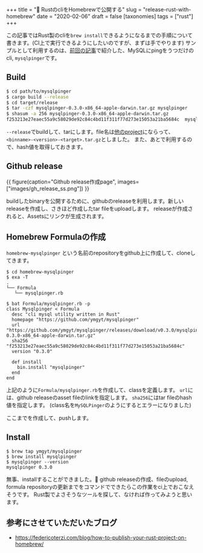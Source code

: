 +++
title = "🍺 RustのcliをHomebrewで公開する"
slug = "release-rust-with-homebrew"
date = "2020-02-06"
draft = false
[taxonomies]
tags = ["rust"]
+++

この記事ではRust製のcliを`brew install`できるようになるまでの手順について書きます。(CI上で実行できるようにしたいのですが、まずは手でやります)
サンプルとして利用するのは、[前回の記事](https://blog.ymgyt.io/entry/2020/02/02/213031)で紹介した、MySQLにpingをうつだけのcli, `mysqlpinger`です。


## Build

```bash
$ cd path/to/mysqlpinger
$ cargo build --release
$ cd target/release
$ tar -czf mysqlpinger-0.3.0-x86_64-apple-darwin.tar.gz mysqlpinger
$ shasum -a 256 mysqlpinger-0.3.0-x86_64-apple-darwin.tar.gz
f253213e27eaec55a9c58029de92c84c4bd11f311f77d273e15053a21ba5684c  mysqlpinger-0.3.0-x86_64-apple-darwin.tar.gz
```

`--release`でbuildして、tarにします。file名は[他のproject](https://github.com/BurntSushi/ripgrep/releases/tag/11.0.2)にならって、`<binname>-<version>-<target>.tar.gz`としました。
また、あとで利用するので、hash値を取得しておきます。


## Github release

{{ figure(caption="Github release作成page", images=["images/gh_release_ss.png"]) }}

buildしたbinaryを公開するために、githubのreleaseを利用します。新しいreleaseを作成し、さきほど作成したtar fileをuploadします。
releaseが作成されると、Assetsにリンクが生成されます。



## Homebrew Formulaの作成

`homebrew-mysqlpinger` という名前のrepositoryをgithub上に作成して、cloneしてきます。

```console
$ cd homebrew-mysqlpinger
$ exa -T
.
└── Formula
   └── mysqlpinger.rb

$ bat Formula/mysqlpinger.rb -p
class Mysqlpinger < Formula
  desc "cli mysql utility written in Rust"
  homepage "https://github.com/ymgyt/mysqlpinger"
  url "https://github.com/ymgyt/mysqlpinger/releases/download/v0.3.0/mysqlpinger-0.3.0-x86_64-apple-darwin.tar.gz"
  sha256 "f253213e27eaec55a9c58029de92c84c4bd11f311f77d273e15053a21ba5684c"
  version "0.3.0"

  def install
    bin.install "mysqlpinger"
  end
end
```

上記のように`Formula/mysqlpinger.rb`を作成して、classを定義します。
`url`には、github releaseのasset fileのlinkを指定します。
`sha256`にはtar fileのhash値を指定します。
(class名を`MySQLPinger`のようにするとエラーになりました)

ここまでを作成して、pushします。

## Install

```console
$ brew tap ymgyt/mysqlpinger
$ brew install mysqlpinger
$ mysqlpinger --version
mysqlpinger 0.3.0
```

無事、installすることができました。🎉
github releaseの作成、fileのupload, formula repositoryの更新までをコマンドでできたらこの作業をci上でおこなえそうです。
Rust製でよさそうなツールを探して、なければ作ってみようと思います。


## 参考にさせていただいたブログ

* https://federicoterzi.com/blog/how-to-publish-your-rust-project-on-homebrew/
